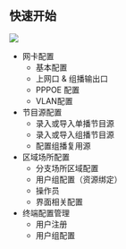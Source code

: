 ## 快速开始

![](http://static.toughcloud.net/toughsms/tc_20190104145246_5.png)

- 网卡配置
  - 基本配置
  - 上网口 & 组播输出口
  - PPPOE 配置
  - VLAN配置
- 节目源配置
  - 录入或导入单播节目源
  - 录入或导入组播节目源
  - 配置组播复用源
- 区域场所配置
  - 分支场所区域配置
  - 用户组配置（资源绑定）
  - 操作员
  - 界面相关配置
- 终端配置管理
  - 用户注册
  - 用户组配置


